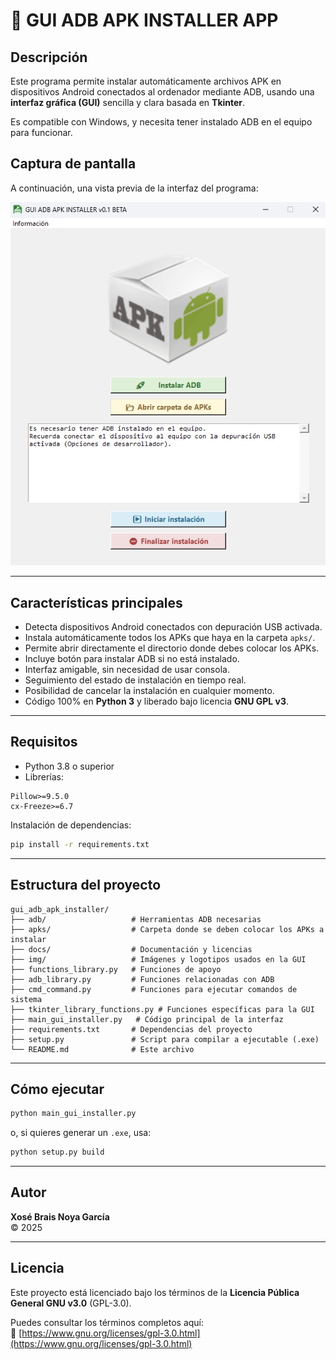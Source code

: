 # 📱 GUI ADB APK INSTALLER APP

## Descripción
Este programa permite instalar automáticamente archivos APK en dispositivos Android conectados al ordenador mediante ADB, usando una **interfaz gráfica (GUI)** sencilla y clara basada en **Tkinter**.

Es compatible con Windows, y necesita tener instalado ADB en el equipo para funcionar.

## Captura de pantalla

A continuación, una vista previa de la interfaz del programa:

![Captura de la interfaz](https://github.com/xoseng/guiadbapkinstaller/blob/main/img/tk_interfaz.png?raw=true)

---

## Características principales

- Detecta dispositivos Android conectados con depuración USB activada.
- Instala automáticamente todos los APKs que haya en la carpeta `apks/`.
- Permite abrir directamente el directorio donde debes colocar los APKs.
- Incluye botón para instalar ADB si no está instalado.
- Interfaz amigable, sin necesidad de usar consola.
- Seguimiento del estado de instalación en tiempo real.
- Posibilidad de cancelar la instalación en cualquier momento.
- Código 100% en **Python 3** y liberado bajo licencia **GNU GPL v3**.

---

## Requisitos

- Python 3.8 o superior
- Librerías:

```
Pillow>=9.5.0
cx-Freeze>=6.7
```

Instalación de dependencias:

```bash
pip install -r requirements.txt
```

---

## Estructura del proyecto

```
gui_adb_apk_installer/
├── adb/                   # Herramientas ADB necesarias
├── apks/                  # Carpeta donde se deben colocar los APKs a instalar
├── docs/                  # Documentación y licencias
├── img/                   # Imágenes y logotipos usados en la GUI
├── functions_library.py   # Funciones de apoyo
├── adb_library.py         # Funciones relacionadas con ADB
├── cmd_command.py         # Funciones para ejecutar comandos de sistema
├── tkinter_library_functions.py # Funciones específicas para la GUI
├── main_gui_installer.py   # Código principal de la interfaz
├── requirements.txt       # Dependencias del proyecto
├── setup.py               # Script para compilar a ejecutable (.exe)
└── README.md              # Este archivo
```

---

## Cómo ejecutar

```bash
python main_gui_installer.py
```

o, si quieres generar un `.exe`, usa:

```bash
python setup.py build
```

---

## Autor

**Xosé Brais Noya García**  
© 2025

---

## Licencia

Este proyecto está licenciado bajo los términos de la **Licencia Pública General GNU v3.0** (GPL-3.0).

Puedes consultar los términos completos aquí:  
🔗 [https://www.gnu.org/licenses/gpl-3.0.html](https://www.gnu.org/licenses/gpl-3.0.html)
